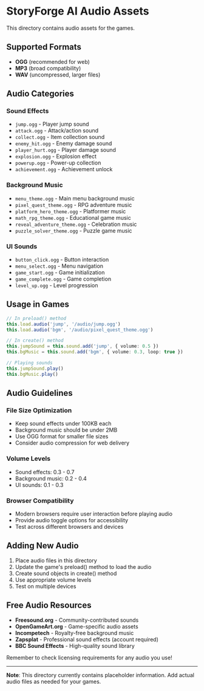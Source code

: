 # StoryForge AI Audio Assets

This directory contains audio assets for the games.

## Supported Formats

- **OGG** (recommended for web)
- **MP3** (broad compatibility)  
- **WAV** (uncompressed, larger files)

## Audio Categories

### Sound Effects
- `jump.ogg` - Player jump sound
- `attack.ogg` - Attack/action sound
- `collect.ogg` - Item collection sound
- `enemy_hit.ogg` - Enemy damage sound
- `player_hurt.ogg` - Player damage sound
- `explosion.ogg` - Explosion effect
- `powerup.ogg` - Power-up collection
- `achievement.ogg` - Achievement unlock

### Background Music
- `menu_theme.ogg` - Main menu background music
- `pixel_quest_theme.ogg` - RPG adventure music
- `platform_hero_theme.ogg` - Platformer music
- `math_rpg_theme.ogg` - Educational game music
- `reveal_adventure_theme.ogg` - Celebration music
- `puzzle_solver_theme.ogg` - Puzzle game music

### UI Sounds
- `button_click.ogg` - Button interaction
- `menu_select.ogg` - Menu navigation
- `game_start.ogg` - Game initialization
- `game_complete.ogg` - Game completion
- `level_up.ogg` - Level progression

## Usage in Games

```typescript
// In preload() method
this.load.audio('jump', '/audio/jump.ogg')
this.load.audio('bgm', '/audio/pixel_quest_theme.ogg')

// In create() method
this.jumpSound = this.sound.add('jump', { volume: 0.5 })
this.bgMusic = this.sound.add('bgm', { volume: 0.3, loop: true })

// Playing sounds
this.jumpSound.play()
this.bgMusic.play()
```

## Audio Guidelines

### File Size Optimization
- Keep sound effects under 100KB each
- Background music should be under 2MB
- Use OGG format for smaller file sizes
- Consider audio compression for web delivery

### Volume Levels
- Sound effects: 0.3 - 0.7
- Background music: 0.2 - 0.4
- UI sounds: 0.1 - 0.3

### Browser Compatibility
- Modern browsers require user interaction before playing audio
- Provide audio toggle options for accessibility
- Test across different browsers and devices

## Adding New Audio

1. Place audio files in this directory
2. Update the game's preload() method to load the audio
3. Create sound objects in create() method
4. Use appropriate volume levels
5. Test on multiple devices

## Free Audio Resources

- **Freesound.org** - Community-contributed sounds
- **OpenGameArt.org** - Game-specific audio assets
- **Incompetech** - Royalty-free background music
- **Zapsplat** - Professional sound effects (account required)
- **BBC Sound Effects** - High-quality sound library

Remember to check licensing requirements for any audio you use!

---

**Note**: This directory currently contains placeholder information. Add actual audio files as needed for your games.